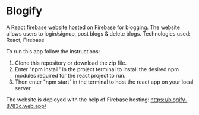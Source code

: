 # Blogify

A React firebase website hosted on Firebase for blogging. The 
website allows users to login/signup, post blogs & delete blogs.
Technologies used: React, Firebase

To run this app follow the instructions:

1) Clone this repository or download the zip file.
2) Enter "npm install" in the project terminal to install the desired npm modules required for the react project to run.
3) Then enter "npm start" in the terminal to host the react app on your local server.

The website is deployed with the help of Firebase hosting: https://blogify-8783c.web.app/
